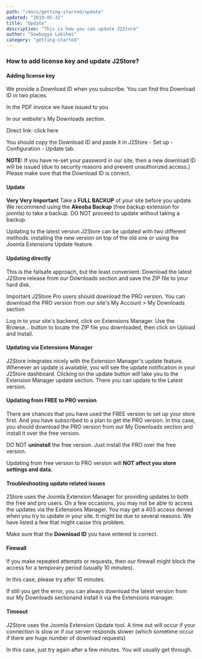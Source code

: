 ```yaml
---
path: "/docs/getting-started/update"
updated: "2019-05-31"
title: "Update"
description: "This is how you can update J2Store"
author: "Sowbagya Lakshmi"
category: "getting-started"
---
```


### How to add license key and update J2Store?

#### Adding license key

We provide a Download ID when you subscribe. You can find this Download ID in two places.


In the PDF invoice we have issued to you

In our website's My Downloads section.

Direct link: <link-text url="https://www.j2store.org/my-account/my-downloads.html" target="_blank" rel="noopener">click here</link-text>


You should copy the Download ID and paste it in J2Store - Set up - Configuration - Update tab.

**NOTE:** If you have re-set your password in our site, then a new download ID will be issued (due to security reasons and prevent unauthorized access.) Please make sure that the Download ID is correct.

#### Update

**Very Very Important** Take a **FULL BACKUP** of your site before you update. We recommend using the **Akeeba Backup** (free backup extension for joomla) to take a backup. DO NOT proceed to update without taking a backup.

Updating to the latest version J2Store can be updated with two different methods: installing the new version on top of the old one or using the Joomla Extensions Update feature.

#### Updating directly

This is the failsafe approach, but the least convenient. Download the latest J2Store release from our Downloads section and save the ZIP file to your hard disk.

Important J2Store Pro users should download the PRO version. You can download the PRO version from our site's My Account > My Downloads section

Log in to your site's backend, click on Extensions Manager. Use the Browse... button to locate the ZIP file you downloaded, then click on Upload and Install.

#### Updating via Extensions Manager

J2Store integrates nicely with the Extension Manager's update feature. Whenever an update is available, you will see the update notification in your J2Store dashboard. Clicking on the update button will take you to the Extension Manager update section. There you can update to the Latest version.

#### Updating from FREE to PRO version

There are chances that you have used the FREE version to set up your store first. And you have subscribed to a plan to get the PRO version. In this case, you should download the PRO version from our My Downloads section and install it over the free version.

DO NOT **uninstall** the free version. Just install the PRO over the free version.

Updating from free version to PRO version will **NOT affect you store settings and data.**

#### Troubleshooting update related issues

2Store uses the Joomla Extension Manager for providing updates to both the free and pro users. On a few occasions, you may not be able to access the updates via the Extensions Manager. You may get a 403 access denied when you try to update in your site. It might be due to several reasons. We have listed a few that might cause this problem.

Make sure that the **Download ID** you have entered is correct.

#### Firewall

If you make repeated attempts or requests, then our firewall might block the access for a temporary period (usually 10 minutes).

In this case, please try after 10 minutes.

If still you get the error, you can always download the latest version from our<link-text url="https://www.j2store.org/my-account/my-downloads.html" target="_blank" rel="noopener">  My Downloads section</link-text>and install it via the Extensions manager.

#### Timeout

J2Store uses the Joomla Extension Update tool. A time out will occur if your connection is slow or if our server responds slower (which sometime occur if there are huge number of download requests)

In this case, just try again after a few minutes. You will usually get through.


